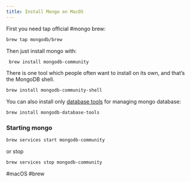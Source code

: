 ```yaml
---
title: Install Mongo on MacOS
---
```


First you need tap official #mongo brew:

```bash
brew tap mongodb/brew
```

Then just install mongo with:

```bash
 brew install mongodb-community
```

There is one tool which people often want to install on its own, and that’s the MongoDB shell.

```bash
brew install mongodb-community-shell
```

You can also install only [database tools](https://docs.mongodb.com/database-tools/) for managing mongo database:

```bash
brew install mongodb-database-tools
```

### Starting mongo

```bash
brew services start mongodb-community
```

or stop

```bash
brew services stop mongodb-community
```

#macOS #brew 